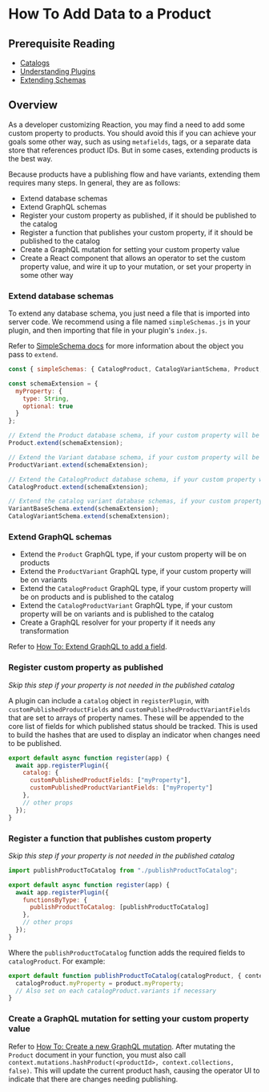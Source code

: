 # How To Add Data to a Product

## Prerequisite Reading
- [Catalogs](../guides/developers-guide/concepts/catalog-and-publishing.md)
- [Understanding Plugins](../guides/developers-guide/core/build-api-plugin.md)
- [Extending Schemas](./extend-an-existing-schema.md)

## Overview

As a developer customizing Reaction, you may find a need to add some custom property to products. You should avoid this if you can achieve your goals some other way, such as using `metafields`, tags, or a separate data store that references product IDs. But in some cases, extending products is the best way.

Because products have a publishing flow and have variants, extending them requires many steps. In general, they are as follows:
- Extend database schemas
- Extend GraphQL schemas
- Register your custom property as published, if it should be published to the catalog
- Register a function that publishes your custom property, if it should be published to the catalog
- Create a GraphQL mutation for setting your custom property value
- Create a React component that allows an operator to set the custom property value, and wire it up to your mutation, or set your property in some other way

### Extend database schemas

To extend any database schema, you just need a file that is imported into server code. We recommend using a file named `simpleSchemas.js` in your plugin, and then importing that file in your plugin's `index.js`.

Refer to [SimpleSchema docs](https://github.com/aldeed/simple-schema-js#schema-rules) for more information about the object you pass to `extend`.

```js
const { simpleSchemas: { CatalogProduct, CatalogVariantSchema, Product, ProductVariant, VariantBaseSchema }} = context;

const schemaExtension = {
  myProperty: {
    type: String,
    optional: true
  }
};

// Extend the Product database schema, if your custom property will be on products
Product.extend(schemaExtension);

// Extend the Variant database schema, if your custom property will be on variants
ProductVariant.extend(schemaExtension);

// Extend the CatalogProduct database schema, if your custom property will be on products
CatalogProduct.extend(schemaExtension);

// Extend the catalog variant database schemas, if your custom property will be on variants. There are two schemas for this one.
VariantBaseSchema.extend(schemaExtension);
CatalogVariantSchema.extend(schemaExtension);
```

### Extend GraphQL schemas

- Extend the `Product` GraphQL type, if your custom property will be on products
- Extend the `ProductVariant` GraphQL type, if your custom property will be on variants
- Extend the `CatalogProduct` GraphQL type, if your custom property will be on products and is published to the catalog
- Extend the `CatalogProductVariant` GraphQL type, if your custom property will be on variants and is published to the catalog
- Create a GraphQL resolver for your property if it needs any transformation

Refer to [How To: Extend GraphQL to add a field](./extend-graphql-to-add-field.md).

### Register custom property as published

*Skip this step if your property is not needed in the published catalog*

A plugin can include a `catalog` object in `registerPlugin`, with `customPublishedProductFields` and `customPublishedProductVariantFields` that are set to arrays of property names. These will be appended to the core list of fields for which published status should be tracked. This is used to build the hashes that are used to display an indicator when changes need to be published.

```js
export default async function register(app) {
  await app.registerPlugin({
    catalog: {
      customPublishedProductFields: ["myProperty"],
      customPublishedProductVariantFields: ["myProperty"]
    },
    // other props
  });
}
```

### Register a function that publishes custom property

*Skip this step if your property is not needed in the published catalog*

```js
import publishProductToCatalog from "./publishProductToCatalog";

export default async function register(app) {
  await app.registerPlugin({
    functionsByType: {
      publishProductToCatalog: [publishProductToCatalog]
    },
    // other props
  });
}
```

Where the `publishProductToCatalog` function adds the required fields to `catalogProduct`. For example:

```js
export default function publishProductToCatalog(catalogProduct, { context, product, shop, variants }) {
  catalogProduct.myProperty = product.myProperty;
  // Also set on each catalogProduct.variants if necessary
}
```

### Create a GraphQL mutation for setting your custom property value

Refer to [How To: Create a new GraphQL mutation](./create-graphql-mutation.md). After mutating the `Product` document in your function, you must also call `context.mutations.hashProduct(<productId>, context.collections, false)`. This will update the current product hash, causing the operator UI to indicate that there are changes needing publishing.
